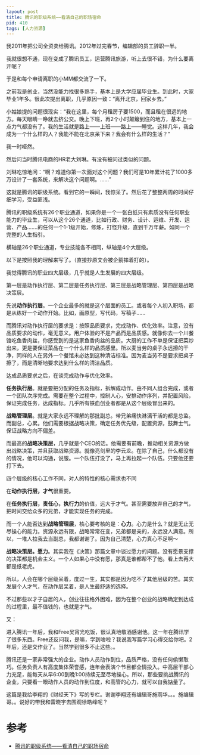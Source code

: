 ```yaml
---
layout: post
title: 腾讯的职级系统——看清自己的职场宿命
pid: 410
tags: [人力资源]
---
```


我2011年把公司全资卖给腾讯。2012年过完春节，编辑部的员工辞职一半。

我就很想不通，现在变成了腾讯员工，运营腾讯旅游，听上去很不错，为什么要离开呢？

于是和每个申请离职的小MM都交流了一下。

之前我是创业，当然没能力找很多熟手，基本上是大学应届毕业生。到此时，大家毕业1年多。很此次提出离职，几乎原因一致：“离开北京，回家乡去。”

小姑娘提的问题很现实：“我在这里，每个月租房子要1500，而且租在很远的地方。每天眼睛一睁就去挤公交。晚上下班，再2个小时颠簸到住的地方，基本上一点力气都没有了。我的生活就是路上——上班——路上——睡觉。这样几年，我会成为一个什么样的人？我能不能在北京呆下来？我会有什么样的生活？”

我一时哑然。

然后问当时腾讯电商的HR老大刘琳。有没有被问过类似的问题。

刘琳吃惊地问：“啊？难道你第一次面对这个问题？我们可是10年累计花了1000多万设计了一套系统，来解决这个问题啊。……”

这就是腾讯的职级系统。看到它的一瞬间，我惊呆了。然后花了整整两周的时间仔细学习，受益匪浅。

腾讯的职级系统有26个职业通道，如果你是一个一张白纸只有素质没有任何职业能力的毕业生，可以从这个26个通道，比如行政、财务、设计、运维、开发、运营、产品…….的任何一个1-1级开始，修炼，打怪升级，直到千万年薪。如同一个完整的人生指引。

横轴是26个职业通道，专业技能各不相同，纵轴是4个大层级。

以下是按照我的理解来写了。（直接抄原文会被企鹅摔着打的）。

我觉得腾讯的职业四大层级，几乎就是人生发展的四大层级。

第一层是动作执行层、第二层是任务执行层、第三层是战略管理层、第四层是战略决策层。

先说**动作执行层**。一个企业最多的就是这个层面的员工。或者每个人初入职场，都是从练好一个动作开始。比如，画原型，写代码，写稿子……

而腾讯对动作执行层的要求是：按照品质要求，完成动作、优化效率。注意，没有品质要求的动作，毫无意义。用户体验的不是产品而是品质感。就像你去一个川餐馆吃鱼香肉丝，你感受到的是这家鱼香肉丝的品质。大厨的工作不单是保证把菜炒出来，更是要保证菜品在一个什么样的品质感里。所以麦当劳的桌子永远擦的干净，同样的人在另外一个餐馆未必达到这种清洁标准。因为麦当劳不是要求把桌子擦了，而是清晰地要求达到什么样的清洁品质。

达成品质要求之后，在谈完成动作与优化效率。

**任务执行层**。就是要把分配的任务及指标，拆解成动作。由不同人组合完成，或者一个团队次序完成。需要在整个过程中，控制人心，安排动作序列，并配置风险，保证完成任务，达成指标。几乎所有铁血创业者都是从这个层级冒出来的。

**战略管理层**。就是大家永远不理解的那批副总。带兄弟痛快淋漓干活的都是总监。而副总，心累。他们需要根据战略决策，确定任务优先级，配置资源，鼓舞士气。保证战略方向不偏差。

而最高的**战略决策层**，几乎就是个CEO的活。他需要有前瞻，推动相关资源方做出战略决策，并且获取战略资源。就像亮剑里的李云龙。在除了自己，什么都没有的情况，他可以沟通，说服。一个队伍打没了，马上再拉起一个队伍。只要他还要打下去。

四个层级的核心工作不同，对人的特性的核心需求也不同

在**动作执行层，才气**很重要。

在**任务执行层，责任心，执行力**的价值，远大于才气。甚至需要放弃自己的才气，把时间交给众多的兄弟，才能实现任务的完成。

而一个人能否达到**战略管理层**，核心要考核的是：**心力**。心力是什么？就是无止无尽操心的能力。资源永远有限，战略常常在变，兄弟都是亲的，永远没人满意。所以，一堆人拉我去当副总，我都谢谢了。因为自己清楚，心力真心不足啊～

**战略决策层。愿力**。其实我在《决策》那篇文章中谈过愿力的问题。没有愿景支撑的决策都是机会主义。一个人如果心中没有愿，那真是谁都帮不了他。看上去再大都是纸老虎。

所以，人会在哪个层级呆着，度过一生，其实都是因为吃不了其他层级的苦。其实发展个人才气，在动作层呆着，是人生最舒适的选择。

不过那些以才子自居的人，创业往往格外困难，因为在整个创业的战略确定到达成的过程里，最不值钱的，也就是才气。

又：

进入腾讯一年后，我和Free吴宵光吃饭，很认真地敬酒感谢他。这一年在腾讯学了很多东西。Free还反问我，是嘛，学到啥啦？我说我写篇学习心得交给你吧。2年后，还是交作业了。当然学到很多不止这些。。

腾讯还是一家非常强大的企业。动作人员动作到位，品质严格，没有任何偷懒取巧。任务负责人有高度集体荣誉感，连年会表演个节目都全情投入。中高层干部心力充足，能每天从早6:00到晚1:00持续无至尽地操心。所以，那些要挑战腾讯的企业，只要看一眼动作人员的动作到位度，和高管的心力，就可以自我掂量了。

这篇是我给李翔的《财经天下》写的专栏。谢谢李翔还有编辑哥施雨华。。。施编辑哥。。说好的带我和雷晓宇去围观徐皓峰呢？

# 参考
+ [腾讯的职级系统——看清自己的职场宿命](https://mp.weixin.qq.com/s?__biz=MjM5MjA4MjU4MQ==&mid=200790551&idx=1&sn=17cb243a839d12f19a997be4d2572537&scene=21)